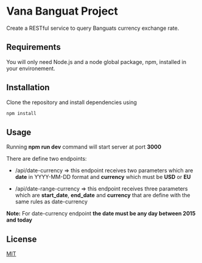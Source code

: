 # Vana Banguat Project

Create a RESTful service to query Banguats currency exchange rate.

## Requirements

You will only need Node.js and a node global package, npm, installed in your environement.

## Installation

Clone the repository and install dependencies using

```bash
npm install
```

## Usage

Running **npm run dev** command will start server at port **3000**

There are define two endpoints:

-   /api/date-currency => this endpoint receives two parameters which are **date** in YYYY-MM-DD format and **currency** which must be **USD** or **EU**

-   /api/date-range-currency => this endpoint receives three parameters which are **start_date**, **end_date** and **currency** that are define with the same rules as date-currency

**Note:** For date-currency endpoint **the date must be any day between 2015 and today**

## License

[MIT](https://choosealicense.com/licenses/mit/)
